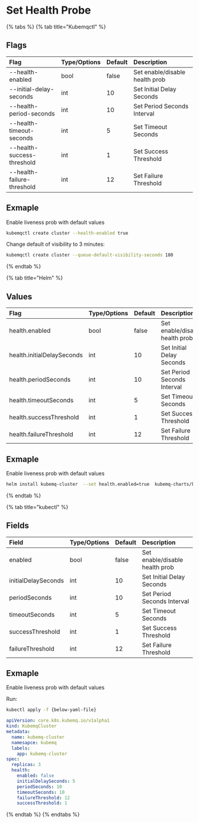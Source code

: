 # Set Health Probe

{% tabs %}
{% tab title="Kubemqctl" %}
## Flags

| Flag | Type/Options | Default | Description |
| :--- | :--- | :--- | :--- |
| --health-enabled | bool | false | Set enable/disable health prob |
| --initial-delay-seconds | int | 10 | Set Initial Delay Seconds |
| --health-period-seconds | int | 10 | Set Period Seconds Interval |
| --health-timeout-seconds | int | 5 | Set Timeout Seconds |
| --health-success-threshold | int | 1 | Set Success Threshold |
| --health-failure-threshold | int | 12 | Set Failure Threshold |

## Exmaple

Enable liveness prob with default values

```bash
kubemqctl create cluster --health-enabled true
```

Change default of visibility to 3 minutes:

```bash
kubemqctl create cluster --queue-default-visibility-seconds 180
```
{% endtab %}

{% tab title="Helm" %}
## Values

| Flag | Type/Options | Default | Description |
| :--- | :--- | :--- | :--- |
| health.enabled | bool | false | Set enable/disable health prob |
| health.initialDelaySeconds | int | 10 | Set Initial Delay Seconds |
| health.periodSeconds | int | 10 | Set Period Seconds Interval |
| health.timeoutSeconds | int | 5 | Set Timeout Seconds |
| health.successThreshold | int | 1 | Set Success Threshold |
| health.failureThreshold | int | 12 | Set Failure Threshold |

## Exmaple

Enable liveness prob with default values

```bash
helm install kubemq-cluster  --set health.enabled=true  kubemq-charts/kubemq
```
{% endtab %}

{% tab title="kubectl" %}
## Fields

| Field | Type/Options | Default | Description |
| :--- | :--- | :--- | :--- |
| enabled | bool | false | Set enable/disable health prob |
| initialDelaySeconds | int | 10 | Set Initial Delay Seconds |
| periodSeconds | int | 10 | Set Period Seconds Interval |
| timeoutSeconds | int | 5 | Set Timeout Seconds |
| successThreshold | int | 1 | Set Success Threshold |
| failureThreshold | int | 12 | Set Failure Threshold |

## Exmaple

Enable liveness prob with default values

Run:

```bash
kubectl apply -f {below-yaml-file}
```

```yaml
apiVersion: core.k8s.kubemq.io/v1alpha1
kind: KubemqCluster
metadata:
  name: kubemq-cluster
  namesapce: kubemq
  labels:
    app: kubemq-cluster
spec:
  replicas: 3
  health:
    enabled: false
    initialDelaySeconds: 5
    periodSeconds: 10
    timeoutSeconds: 10
    failureThreshold: 12
    successThreshold: 1
```
{% endtab %}
{% endtabs %}

